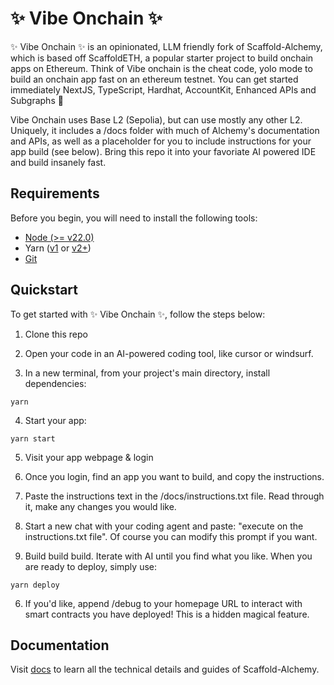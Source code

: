 # ✨ Vibe Onchain ✨

 ✨ Vibe Onchain ✨ is an opinionated, LLM friendly fork of Scaffold-Alchemy, which is based off ScaffoldETH, a popular starter project to build onchain apps on Ethereum. Think of Vibe onchain is the cheat code, yolo mode to build an onchain app fast on an ethereum testnet. You can get started immediately NextJS, TypeScript, Hardhat, AccountKit, Enhanced APIs and Subgraphs 🤩 
 
 Vibe Onchain uses Base L2 (Sepolia), but can use mostly any other L2. Uniquely, it includes a /docs folder with much of Alchemy's documentation and APIs, as well as a placeholder for you to include instructions for your app build (see below). Bring this repo it into your favoriate AI powered IDE and build insanely fast.

## Requirements

Before you begin, you will need to install the following tools:

- [Node (>= v22.0)](https://nodejs.org/en/download/)
- Yarn ([v1](https://classic.yarnpkg.com/en/docs/install/) or [v2+](https://yarnpkg.com/getting-started/install))
- [Git](https://git-scm.com/downloads)

## Quickstart

To get started with ✨ Vibe Onchain ✨, follow the steps below:

1. Clone this repo

2. Open your code in an AI-powered coding tool, like cursor or windsurf. 

3. In a new terminal, from your project's main directory, install dependencies:

```
yarn
```

4. Start your app:

```
yarn start
```

5. Visit your app webpage & login

6. Once you login, find an app you want to build, and copy the instructions.

7. Paste the instructions text in the /docs/instructions.txt file. Read through it, make any changes you would like. 

7. Start a new chat with your coding agent and paste: "execute on the instructions.txt file". Of course you can modify this prompt if you want.

7. Build build build. Iterate with AI until you find what you like. When you are ready to deploy, simply use: 

```
yarn deploy
```

6. If you'd like, append /debug to your homepage URL to interact with smart contracts you have deployed! This is a hidden magical feature. 

## Documentation

Visit [docs](https://docs.alchemy.com/docs/scaffold-alchemy) to learn all the technical details and guides of Scaffold-Alchemy. 
